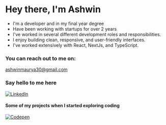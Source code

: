 # Hey there, I'm Ashwin
- I'm a developer and in my final year degree
- Have been working with startups for over 2 years
- I've worked in several different development roles and responsibilities.
- I enjoy building clean, responsive, and user-friendly interfaces.
- I’ve worked extensively with React, NextJs, and TypeScript.

### You can reach out to me on:
ashwinmaurya30@gmail.com


### Say hello to me here
[![LinkedIn](https://img.shields.io/badge/LinkedIn-%230077B5.svg?logo=linkedin&logoColor=white)](https://linkedin.com/in/ashwin-maurya) 

#### Some of my projects when I started exploring coding
[![Codepen](https://img.shields.io/badge/Codepen-000000?style=for-the-badge&logo=codepen&logoColor=white)](https://codepen.io/ashwin-maurya) 

